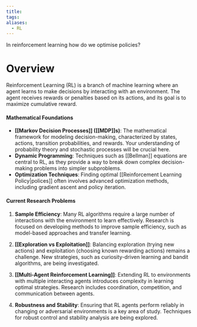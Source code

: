 ```yaml
---
title: 
tags: 
aliases:
  - RL
---
```

In reinforcement learning how do we optimise policies?

# Overview

Reinforcement Learning (RL) is a branch of machine learning where an agent learns to make decisions by interacting with an environment. The agent receives rewards or penalties based on its actions, and its goal is to maximize cumulative reward.

#### Mathematical Foundations

- **[[Markov Decision Processes]] ([[MDP]]s)**: The mathematical framework for modeling decision-making, characterized by states, actions, transition probabilities, and rewards. Your understanding of probability theory and stochastic processes will be crucial here.
- **Dynamic Programming**: Techniques such as [[Bellman]] equations are central to RL, as they provide a way to break down complex decision-making problems into simpler subproblems.
- **Optimization Techniques**: Finding optimal [[Reinforcement Learning Policy|polices]] often involves advanced optimization methods, including gradient ascent and policy iteration.
#### Current Research Problems

1. **Sample Efficiency**: Many RL algorithms require a large number of interactions with the environment to learn effectively. Research is focused on developing methods to improve sample efficiency, such as model-based approaches and transfer learning.
    
2. **[[Exploration vs Exploitation]]**: Balancing exploration (trying new actions) and exploitation (choosing known rewarding actions) remains a challenge. New strategies, such as curiosity-driven learning and bandit algorithms, are being investigated.
    
3. **[[Multi-Agent Reinforcement Learning]]**: Extending RL to environments with multiple interacting agents introduces complexity in learning optimal strategies. Research includes coordination, competition, and communication between agents.
    
4. **Robustness and Stability**: Ensuring that RL agents perform reliably in changing or adversarial environments is a key area of study. Techniques for robust control and stability analysis are being explored.